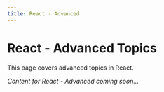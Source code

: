 ```yaml
---
title: React - Advanced
---
```


# React - Advanced Topics

This page covers advanced topics in React.

*Content for React - Advanced coming soon...*
